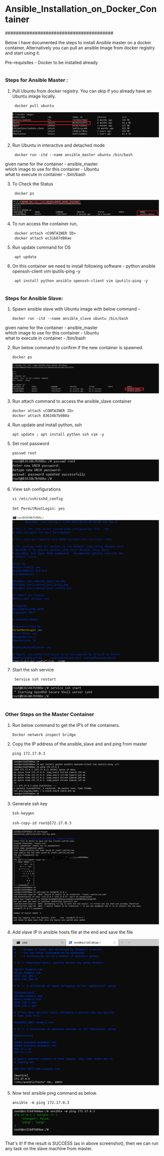 # <h1> Ansible_Installation_on_Docker_Container
########################################

Below I have documented the steps to install Ansible master on a docker container.
Alternatively you can pull an ansible Image from docker registry and start using it.

Pre-requisites - Docker to be installed already

# <h3> Steps for Ansible Master :
1) Pull Ubuntu from docker registry.
You can skip if you already have an Ubuntu image locally.

		docker pull ubuntu
 
	![ansible1](/images/ansible_on_docker/ansible1.png) 

2) Run Ubuntu in interactive and detached mode

		docker run -itd --name ansible_master ubuntu /bin/bash
	


given name for the container - ansible_master  
which image to use for this container - Ubuntu  
what to execute in container - /bin/bash  

3) To Check the Status

		docker ps

 
	![ansible2](/images/ansible_on_docker/ansible2.png)

4) To run access the container run,

		docker attach <CONTAINER ID>
		docker attach ec31b87d80ae

5) Run update command for OS

		apt update

6) On this container we need to install following software - python ansible openssh-client vim iputils-ping -y

		apt install python ansible openssh-client vim iputils-ping -y



# <h3> Steps for Ansible Slave:

1)	Spawn ansible slave with Ubuntu image with below command – 

		docker run -itd --name ansible_slave ubuntu /bin/bash

given name for the container - ansible_master  
which image to use for this container - Ubuntu  
what to execute in container - /bin/bash  


2)	Run below command to confirm if the new container is spawned.

		docker ps
 
	![ansible3](/images/ansible_on_docker/ansible3.png)

3)	Run attach command to access the ansible_slave container

		docker attach <CONTAINER ID>
		docker attach 83634b7b980a


4)	Run update and install python, ssh 

		apt update ; apt install python ssh vim -y

5)	Set root password

		passwd root 

 
	![ansible4](/images/ansible_on_docker/ansible4.png)

6)	View ssh configurations

		vi /etc/ssh/sshd_config 

		Set PermitRootLogin: yes

	![ansible5](/images/ansible_on_docker/ansible5.png)
 

7) Start the ssh service

		Service ssh restart


	![ansible6](/images/ansible_on_docker/ansible6.png)



# <h3> Other Steps on the Master Container


1)	Run below command to get the IP’s of the containers.

		Docker network inspect bridge

2)	Copy the IP address of the ansible_slave and and ping from master

		ping 172.17.0.3

 
	![ansible7](/images/ansible_on_docker/ansible7.png)

3)	Generate ssh key

		Ssh-keygen 
	
		ssh-copy-id root@172.17.0.3


	![ansible8](/images/ansible_on_docker/ansible8.png)
 

4)	Add slave IP in ansible hosts file at the end and save the file


	![ansible9](/images/ansible_on_docker/ansible9.png)

5)	Now test ansible ping command as below. 

		ansible -m ping 172.17.0.3

	![ansible10](/images/ansible_on_docker/ansible10.png)
	

That's it! If the result is SUCCESS (as in above screenshot), then we can run any task on the slave machine from master.



